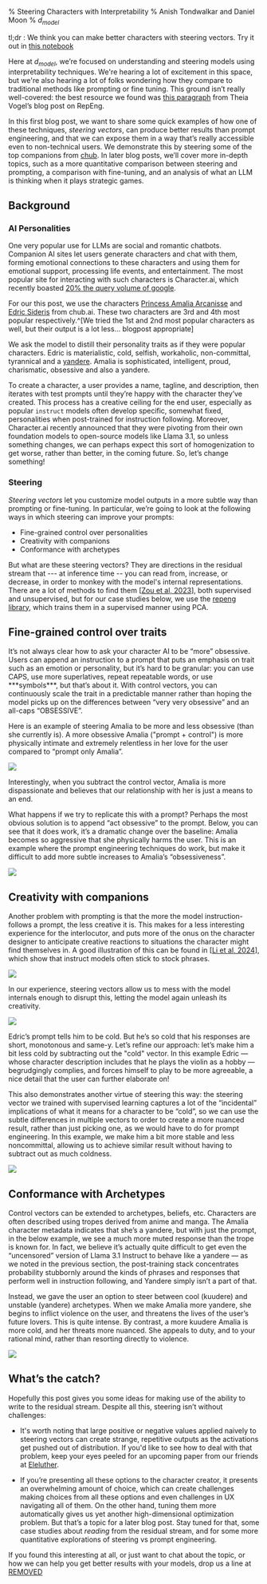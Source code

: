 % Steering Characters with Interpretability
% Anish Tondwalkar and Daniel Moon
% $d_{model}$

tl;dr : We think you can make better characters with steering vectors. Try it
out in [this
notebook](https://gist.github.com/atondwal/06c4aa91960667517a5f2f079825eaec)

Here at $d_{model}$, we’re focused on understanding and steering models using
interpretability techniques. We're hearing a lot of excitement in this space,
but we're also hearing a lot of folks wondering how they compare to traditional
methods like prompting or fine tuning. This ground isn’t really well-covered:
the best resource we found was [this paragraph](https://vgel.me/posts/representation-engineering/#Control_Vectors_v.s._Prompt_Engineering)
from Theia Vogel’s blog post on RepEng.

In this first blog post, we want to share some quick examples of how one of
these techniques, _steering vectors_, can produce better results than prompt
engineering, and that we can expose them in a way that’s really accessible even
to non-technical users. We demonstrate this by steering some of the top
companions from [chub](https://chub.ai). In later blog posts, we’ll cover more
in-depth topics, such as a more quantitative comparison between steering and
prompting, a comparison with fine-tuning, and an analysis of what an LLM is
thinking when it plays strategic games.

## Background

### AI Personalities

One very popular use for LLMs are social and romantic chatbots. Companion AI
sites let users generate characters and chat with them, forming emotional
connections to these characters and using them for emotional support,
processing life events, and entertainment. The most popular site for
interacting with such characters is Character.ai, which recently boasted [20%
the query volume of
google](https://research.character.ai/optimizing-inference/?ref=blog.character.ai). 

For our this post, we use the characters [Princess Amalia Arcanisse](https://chub.ai/characters/5943)
and [Edric
Sideris](https://chub.ai/characters/thebestsalmon/edric-sideris)
from chub.ai. These two characters are 3rd and 4th most popular
respectively.^[We tried the 1st and 2nd most popular characters as well, but
their output is a lot less… blogpost appropriate]

We ask the model to distill their personality traits as if they were popular
characters. Edric is materialistic, cold, selfish, workaholic, non-committal,
tyrannical and
a [yandere](https://tvtropes.org/pmwiki/pmwiki.php/Main/Yandere). Amalia is
sophisticated, intelligent, proud,
charismatic, obsessive and also a yandere.


To create a character, a user provides a name, tagline, and description, then
iterates with test prompts until they’re happy with the character they’ve
created. This process has a creative ceiling for the end user, especially as
popular `instruct` models often develop specific, somewhat fixed, personalities
when post-trained for instruction following. Moreover, Character.ai recently
announced that they were pivoting from their own foundation models to
open-source models like Llama 3.1, so unless something changes, we can perhaps
expect this sort of homogenization to get worse, rather than better, in the
coming future. So, let’s change something!

### Steering

_Steering vectors_ let you customize model outputs in a more subtle way than
prompting or fine-tuning. In particular, we’re going to look at the following ways in which steering can
improve your prompts:

- Fine-grained control over personalities  
- Creativity with companions  
- Conformance with archetypes


But what are these steering vectors? They are
directions in the residual stream that --- at inference time -- you can read from, increase, or decrease,
in order to monkey with the model's internal representations. There are a lot of methods
to find them [[Zou et al, 2023](https://arxiv.org/abs/2310.01405)], both supervised and unsupervised, but for our case studies below,
we use the [repeng library](https://github.com/vgel/repeng), which trains them
in a supervised manner using PCA. 
 

## Fine-grained control over traits

It’s not always clear how to ask your character AI to be “more” obsessive.
Users can append an instruction to a prompt that puts an emphasis on trait such
as an emotion or personality, but it’s hard to be granular: you can use CAPS,
use more superlatives, repeat repeatable words, or use \*\*\*symbols\*\*\*, but
that’s about it. With control vectors, you can continuously scale the trait in
a predictable manner rather than hoping the model picks up on the differences
between “very very obsessive” and an all-caps “OBSESSIVE”.

Here is an example of steering Amalia to be more and less obsessive (than she
currently is). A more obsessive Amalia ("prompt + control") is more physically intimate and
extremely relentless in her love for the user compared to “prompt only Amalia”.

![](images_blogpost_1/image1_amalia_obsessive.png)  

Interestingly, when you subtract the control vector, Amalia is more dispassionate and believes that our relationship with her is just a means to an end.

What happens if we try to replicate this with a prompt? Perhaps the most
obvious solution is to append “act obsessive” to the prompt. Below, you can see
that it does work, it’s a dramatic change over the baseline: Amalia becomes so
aggressive that she physically harms the user. This is an example where the
prompt engineering techniques do work, but make it difficult to add more subtle
increases to Amalia’s “obsessiveness”.  

**![](images_blogpost_1/image2_amalia_prompt_only.png)**

## Creativity with companions

Another problem with prompting is that the more the model instruction-follows
a prompt, the less creative it is. This makes for a less interesting experience
for the interlocutor, and puts more of the onus on the character designer to
anticipate creative reactions to situations the character might find themselves
in. A good illustration of this can be found in [[Li et al,
2024](https://arxiv.org/pdf/2407.02446v1)],
which show that instruct models often stick to stock phrases.  

![](images_blogpost_1/image3_rlhf_paper_fig.png)

In our experience, steering vectors allow us to mess with the model internals
enough to disrupt this, letting the model again unleash its
creativity.

![](images_blogpost_1/image4_edric_cold.png)

Edric’s prompt tells him to be cold. But he’s so cold that his responses are
short, monotonous and same-y. Let’s refine our approach: let’s make him a bit
less cold by subtracting out the "cold" vector. In this example Edric — whose
character description includes that he plays the violin as a hobby
— begrudgingly complies, and forces himself to play to be more agreeable,
a nice detail that the user can further elaborate on!

This also demonstrates another virtue of steering this way: the steering vector
we trained with supervised learning captures a lot of the “incidental”
implications of what it means for a character to be “cold”, so we can use the
subtle differences in multiple vectors to order to create a more nuanced
result, rather than just picking one, as we would have to do for prompt
engineering. In this example, we make him a bit more stable and less
noncommittal, allowing us to achieve similar result without having to subtract
out as much coldness.

![](images_blogpost_1/image5_edric_nuanced.png)

## Conformance with Archetypes

Control vectors can be extended to archetypes, beliefs, etc. Characters are
often described using tropes derived from anime and manga. The Amalia character
metadata indicates that she’s a yandere, but with just the prompt, in the below
example, we see a much more muted response than the trope is known for. In
fact, we believe it’s actually quite difficult to get even the “uncensored”
version of Llama 3.1 Instruct to behave like a yandere — as we noted in the
previous section, the post-training stack concentrates probability stubbornly
around the kinds of phrases and responses that perform well in instruction
following, and Yandere simply isn’t a part of that.

Instead, we gave the user an option to steer between cool (kuudere) and
unstable (yandere) archetypes. When we make Amalia more yandere, she begins to
inflict violence on the user, and threatens the lives of the user’s future
lovers. This is quite intense. By contrast, a more kuudere Amalia is more cold,
and her threats more nuanced. She appeals to duty, and to your rational mind,
rather than resorting directly to violence.

![](images_blogpost_1//image6_amalia_yandere.png)

## What’s the catch?

Hopefully this post gives you some ideas for making use of the ability to write
to the residual stream. Despite all this, steering isn’t without challenges:

* It's worth noting that large positive or negative values applied naively
to steering vectors can create strange, repetitive outputs as the activations
get pushed out of distribution. If you'd like to see how to deal with that problem,
keep your eyes peeled for an upcoming paper from our friends at [Eleluther](https://www.eleuther.ai/).

* If you’re presenting all these options to the character creator, it presents an
overwhelming amount of choice, which can create challenges making choices from
all these options and even challenges in UX navigating all of them. On the other hand, tuning them more automatically gives us yet another
high-dimensional optimization problem. But that’s a topic for a later blog
post. Stay tuned for that, some case studies about *reading* from the residual
stream, and for some more quantitative explorations of steering vs prompt
engineering.

If you found this interesting at all, or just want to chat about the topic, or
how we can help you get better results with your models, drop us a line at [REMOVED](mailto:REMOVED)
